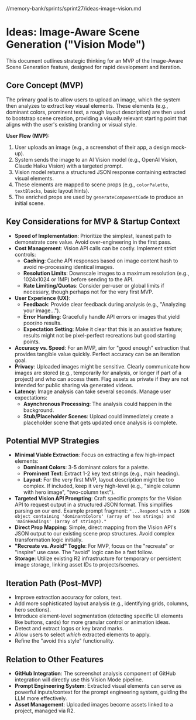 //memory-bank/sprints/sprint27/ideas-image-vision.md
# Ideas: Image-Aware Scene Generation ("Vision Mode")

This document outlines strategic thinking for an MVP of the Image-Aware Scene Generation feature, designed for rapid development and iteration.

## Core Concept (MVP)

The primary goal is to allow users to upload an image, which the system then analyzes to extract key visual elements. These elements (e.g., dominant colors, prominent text, a rough layout description) are then used to bootstrap scene creation, providing a visually relevant starting point that aligns with the user's existing branding or visual style.

**User Flow (MVP):**
1. User uploads an image (e.g., a screenshot of their app, a design mock-up).
2. System sends the image to an AI Vision model (e.g., OpenAI Vision, Claude Haiku Vision) with a targeted prompt.
3. Vision model returns a structured JSON response containing extracted visual elements.
4. These elements are mapped to scene props (e.g., `colorPalette`, `textBlocks`, basic layout hints).
5. The enriched props are used by `generateComponentCode` to produce an initial scene.

## Key Considerations for MVP & Startup Context

*   **Speed of Implementation**: Prioritize the simplest, leanest path to demonstrate core value. Avoid over-engineering in the first pass.
*   **Cost Management**: Vision API calls can be costly. Implement strict controls:
    *   **Caching**: Cache API responses based on image content hash to avoid re-processing identical images.
    *   **Resolution Limits**: Downscale images to a maximum resolution (e.g., 1024x1024 or 1MP) before sending to the API.
    *   **Rate Limiting/Quotas**: Consider per-user or global limits if necessary, though perhaps not for the very first MVP.
*   **User Experience (UX)**:
    *   **Feedback**: Provide clear feedback during analysis (e.g., "Analyzing your image...").
    *   **Error Handling**: Gracefully handle API errors or images that yield poor/no results.
    *   **Expectation Setting**: Make it clear that this is an assistive feature; results might not be pixel-perfect recreations but good starting points.
*   **Accuracy vs. Speed**: For an MVP, aim for "good enough" extraction that provides tangible value quickly. Perfect accuracy can be an iteration goal.
*   **Privacy**: Uploaded images might be sensitive. Clearly communicate how images are stored (e.g., temporarily for analysis, or longer if part of a project) and who can access them. Flag assets as private if they are not intended for public sharing via generated videos.
*   **Latency**: Image analysis can take several seconds. Manage user expectations:
    *   **Asynchronous Processing**: The analysis could happen in the background.
    *   **Stub/Placeholder Scenes**: Upload could immediately create a placeholder scene that gets updated once analysis is complete.

## Potential MVP Strategies

*   **Minimal Viable Extraction**: Focus on extracting a few high-impact elements:
    *   **Dominant Colors**: 3-5 dominant colors for a palette.
    *   **Prominent Text**: Extract 1-2 key text strings (e.g., main heading).
    *   **Layout**: For the very first MVP, layout description might be too complex. If included, keep it very high-level (e.g., "single column with hero image", "two-column text").
*   **Targeted Vision API Prompting**: Craft specific prompts for the Vision API to request output in a structured JSON format. This simplifies parsing on our end. Example prompt fragment: `"...Respond with a JSON object containing 'dominantColors' (array of hex strings) and 'mainHeadings' (array of strings)."`
*   **Direct Prop Mapping**: Simple, direct mapping from the Vision API's JSON output to our existing scene prop structures. Avoid complex transformation logic initially.
*   **"Recreate vs. Avoid" Toggle**: For MVP, focus on the "recreate" or "inspire" use case. The "avoid" logic can be a fast follow.
*   **Storage**: Utilize existing R2 infrastructure for temporary or persistent image storage, linking asset IDs to projects/scenes.

## Iteration Path (Post-MVP)

*   Improve extraction accuracy for colors, text.
*   Add more sophisticated layout analysis (e.g., identifying grids, columns, hero sections).
*   Introduce element-level segmentation (detecting specific UI elements like buttons, cards) for more granular control or animation ideas.
*   Detect and extract logos or key brand marks.
*   Allow users to select *which* extracted elements to apply.
*   Refine the "avoid this style" functionality.

## Relation to Other Features

*   **GitHub Integration**: The screenshot analysis component of GitHub integration will directly use this Vision Mode pipeline.
*   **Prompt Engineering System**: Extracted visual elements can serve as powerful inputs/context for the prompt engineering system, guiding the LLM more effectively.
*   **Asset Management**: Uploaded images become assets linked to a project, managed via R2.
